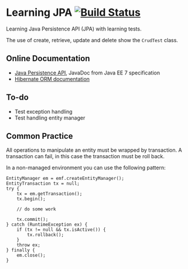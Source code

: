 Learning JPA [![Build Status](https://travis-ci.org/falkoschumann/learning-jpa.png?branch=master)](https://travis-ci.org/falkoschumann/learning-jpa)
============

Learning Java Persistence API (JPA) with learning tests.

The use of create, retrieve, update and delete show the `CrudTest` class.


Online Documentation
--------------------

  - [Java Persistence API][1], JavaDoc from Java EE 7 specification
  - [Hibernate ORM documentation][2]


To-do
-----

 - Test exception handling
 - Test handling entity manager


Common Practice
---------------

All operations to manipulate an entity must be wrapped by transaction. A
transaction can fail, in this case the transaction must be roll back.

In a non-managed environment you can use the following pattern:

    EntityManager em = emf.createEntityManager();
    EntityTransaction tx = null;
    try {
        tx = em.getTransaction();
        tx.begin();
        
        // do some work

        tx.commit();
    } catch (RuntimeException ex) {
        if (tx != null && tx.isActive()) {
            tx.rollback();
        }
        throw ex;
    } finally {
        em.close();
    }


[1]: http://docs.oracle.com/javaee/7/api/javax/persistence/package-summary.html
[2]: http://hibernate.org/orm/documentation

